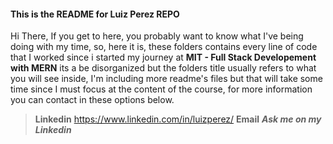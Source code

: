 #### This is the README for Luiz Perez REPO

Hi There, If you get to here,  you probably  want to know what I've being doing with my time, so, here it is, these folders contains every line of code that I worked since i started my journey at **MIT - Full Stack Developement with MERN** its a be disorganized but the folders title usually refers to what you will see inside, I'm including more readme's files but that will take some time since I must focus at the content of the course, for more information you can contact in these options below.

>
> **Linkedin** <https://www.linkedin.com/in/luizperez/>
> **Email** ***Ask me on my Linkedin***
>